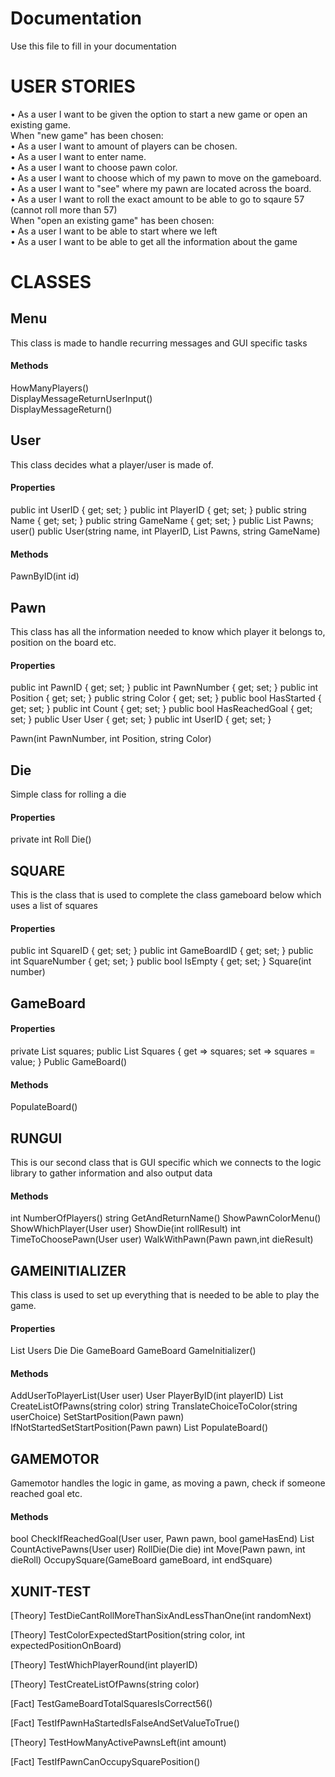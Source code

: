 # Documentation

Use this file to fill in your documentation

# USER STORIES
•     As a user I want to be given the option to start a new game or open an existing game. \
When "new game" has been chosen: \
•     As a user I want to amount of players can be chosen. \
•     As a user I want to enter name. \
•     As a user I want to choose pawn color. \
•     As a user I want to choose which of my pawn to move on the gameboard. \
•     As a user I want to "see" where my pawn are located across the board. \
•     As a user I want to roll the exact amount to be able to    go to sqaure 57 (cannot roll more than 57) \
When "open an existing game" has been chosen: \
•     As a user I want to be able to start where we left \
•     As a user I want to be able to get all the information about the game 

# CLASSES

## Menu
This class is made to handle recurring messages and GUI specific tasks
#### Methods
HowManyPlayers()  
DisplayMessageReturnUserInput()  
DisplayMessageReturn() 

## User
This class decides what a player/user is made of.
#### Properties
public int UserID { get; set; }
public int PlayerID { get; set; }
public string Name { get; set; }
public string GameName { get; set; }
public List<Pawn> Pawns;
user()
public User(string name, int PlayerID, List<Pawn> Pawns, string GameName)
       
#### Methods
PawnByID(int id)

## Pawn 
This class has all the information needed to know which player it belongs to, position on the board etc.
#### Properties
public int PawnID { get; set; }
public int PawnNumber { get; set; }
public int Position { get; set; }
public string Color { get; set; }
public bool HasStarted { get; set; }
public int Count { get; set; }
public bool HasReachedGoal { get; set; }
public User User { get; set; }
public int UserID { get; set; }

Pawn(int PawnNumber, int Position, string Color)

## Die
Simple class for rolling a die
#### Properties
private int Roll
Die()

## SQUARE
This is the class that is used to complete the class gameboard below which uses a list of squares
#### Properties
public int SquareID { get; set; }
public int GameBoardID { get; set; }
public int SquareNumber { get; set; }
public bool IsEmpty { get; set; }
Square(int number)

## GameBoard
#### Properties
private List<Square> squares;
public List<Square> Squares { get => squares; set => squares = value; }
Public GameBoard()

#### Methods
PopulateBoard()

## RUNGUI
This is our second class that is GUI specific which we connects to the logic library to gather information and also output data
#### Methods
int NumberOfPlayers()
string GetAndReturnName()
ShowPawnColorMenu()
ShowWhichPlayer(User user)
ShowDie(int rollResult)
int TimeToChoosePawn(User user)
WalkWithPawn(Pawn pawn,int dieResult)

## GAMEINITIALIZER
This class is  used to set up everything that is needed to be able to play the game.
#### Properties 
List<user> Users
Die Die
GameBoard GameBoard
GameInitializer()
 
 #### Methods
 AddUserToPlayerList(User user)
 User PlayerByID(int playerID)
 List<Pawn> CreateListOfPawns(string color)
 string TranslateChoiceToColor(string userChoice)
 SetStartPosition(Pawn pawn)
 IfNotStartedSetStartPosition(Pawn pawn)
 List<Square> PopulateBoard()
 
 ## GAMEMOTOR
 Gamemotor handles the logic in game, as moving a pawn, check if someone reached goal etc.
 #### Methods
 bool CheckIfReachedGoal(User user, Pawn pawn, bool gameHasEnd)
 List<Pawn> CountActivePawns(User user)
 RollDie(Die die)
 int Move(Pawn pawn, int dieRoll)
 OccupySquare(GameBoard gameBoard, int endSquare)

## XUNIT-TEST
[Theory]
TestDieCantRollMoreThanSixAndLessThanOne(int randomNext)

[Theory]
TestColorExpectedStartPosition(string color, int expectedPositionOnBoard)

[Theory]
TestWhichPlayerRound(int playerID)

[Theory]
TestCreateListOfPawns(string color)

[Fact]
TestGameBoardTotalSquaresIsCorrect56()

[Fact]
TestIfPawnHaStartedIsFalseAndSetValueToTrue()

[Theory]
TestHowManyActivePawnsLeft(int amount)

[Fact]
TestIfPawnCanOccupySquarePosition()









